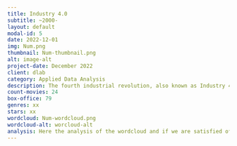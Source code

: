 ```yaml
---
title: Industry 4.0
subtitle: ~2000-
layout: default
modal-id: 5
date: 2022-12-01
img: Num.png
thumbnail: Num-thumbnail.png
alt: image-alt
project-date: December 2022
client: dlab
category: Applied Data Analysis
description: The fourth industrial revolution, also known as Industry 4.0, refers to the current trend of automation and data exchange in manufacturing technologies, including the Internet of Things (IoT), artificial intelligence (AI), and the integration of physical and digital systems. Industry 4.0 is expected to bring significant changes to the way businesses operate and people live, work, and communicate. It has the potential to drive economic growth, improve efficiency and productivity, and create new job opportunities, but it also raises concerns about the impact on employment and the potential for increasing inequality. The fourth industrial revolution is still in its early stages, and its full impact is yet to be seen. Governments, businesses, and individuals are working to understand and adapt to the changes brought about by Industry 4.0 and to shape its development in a way that benefits society as a whole.
count-movies: 24
box-office: 79
genres: xx
stars: xx
wordcloud: Num-wordcloud.png
wordcloud-alt: worcloud-alt
analysis: Here the analysis of the wordcloud and if we are satisfied of the classification.
---
```

